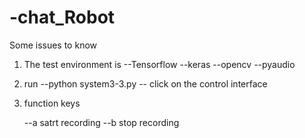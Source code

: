 # -chat_Robot
Some issues to know
1. The test environment is
    --Tensorflow
    --keras
    --opencv
    --pyaudio

2. run
    --python system3-3.py 
    -- click on the control interface
3. function keys

    --a satrt recording
    --b stop recording

